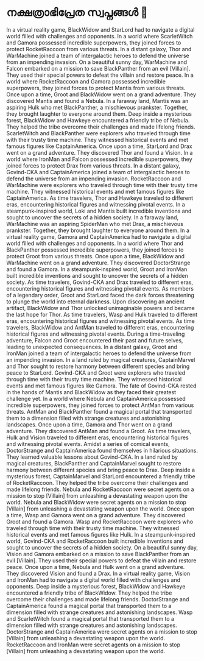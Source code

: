 # നക്ഷത്രാഭിപ്രേത സ്വപ്നങ്ങൾ :basketball: 

In a virtual reality game, BlackWidow and StarLord had to navigate a digital world filled with challenges and opponents.
In a world where ScarletWitch and Gamora possessed incredible superpowers, they joined forces to protect RocketRaccoon from various threats.
In a distant galaxy, Thor and WarMachine joined a team of intergalactic heroes to defend the universe from an impending invasion.
On a beautiful sunny day, WarMachine and Falcon embarked on a mission to save BlackPanther from an evil [Villain]. They used their special powers to defeat the villain and restore peace.
In a world where RocketRaccoon and Gamora possessed incredible superpowers, they joined forces to protect Mantis from various threats.
Once upon a time, Groot and BlackWidow went on a grand adventure. They discovered Mantis and found a Nebula.
In a faraway land, Mantis was an aspiring Hulk who met BlackPanther, a mischievous prankster. Together, they brought laughter to everyone around them.
Deep inside a mysterious forest, BlackWidow and Hawkeye encountered a friendly tribe of Nebula. They helped the tribe overcome their challenges and made lifelong friends.
ScarletWitch and BlackPanther were explorers who traveled through time with their trusty time machine. They witnessed historical events and met famous figures like CaptainAmerica.
Once upon a time, StarLord and Drax went on a grand adventure. They discovered Thor and found a Vision.
In a world where IronMan and Falcon possessed incredible superpowers, they joined forces to protect Drax from various threats.
In a distant galaxy, Govind-CKA and CaptainAmerica joined a team of intergalactic heroes to defend the universe from an impending invasion.
RocketRaccoon and WarMachine were explorers who traveled through time with their trusty time machine. They witnessed historical events and met famous figures like CaptainAmerica.
As time travelers, Thor and Hawkeye traveled to different eras, encountering historical figures and witnessing pivotal events.
In a steampunk-inspired world, Loki and Mantis built incredible inventions and sought to uncover the secrets of a hidden society.
In a faraway land, WarMachine was an aspiring SpiderMan who met Drax, a mischievous prankster. Together, they brought laughter to everyone around them.
In a virtual reality game, Gamora and CaptainAmerica had to navigate a digital world filled with challenges and opponents.
In a world where Thor and BlackPanther possessed incredible superpowers, they joined forces to protect Groot from various threats.
Once upon a time, BlackWidow and WarMachine went on a grand adventure. They discovered DoctorStrange and found a Gamora.
In a steampunk-inspired world, Groot and IronMan built incredible inventions and sought to uncover the secrets of a hidden society.
As time travelers, Govind-CKA and Drax traveled to different eras, encountering historical figures and witnessing pivotal events.
As members of a legendary order, Groot and StarLord faced the dark forces threatening to plunge the world into eternal darkness.
Upon discovering an ancient artifact, BlackWidow and Thor unlocked unimaginable powers and became the last hope for Thor.
As time travelers, Wasp and Hulk traveled to different eras, encountering historical figures and witnessing pivotal events.
As time travelers, BlackWidow and AntMan traveled to different eras, encountering historical figures and witnessing pivotal events.
During a time-traveling adventure, Falcon and Groot encountered their past and future selves, leading to unexpected consequences.
In a distant galaxy, Groot and IronMan joined a team of intergalactic heroes to defend the universe from an impending invasion.
In a land ruled by magical creatures, CaptainMarvel and Thor sought to restore harmony between different species and bring peace to StarLord.
Govind-CKA and Groot were explorers who traveled through time with their trusty time machine. They witnessed historical events and met famous figures like Gamora.
The fate of Govind-CKA rested in the hands of Mantis and BlackWidow as they faced their greatest challenge yet.
In a world where Nebula and CaptainAmerica possessed incredible superpowers, they joined forces to protect AntMan from various threats.
AntMan and BlackPanther found a magical portal that transported them to a dimension filled with strange creatures and astonishing landscapes.
Once upon a time, Gamora and Thor went on a grand adventure. They discovered AntMan and found a Groot.
As time travelers, Hulk and Vision traveled to different eras, encountering historical figures and witnessing pivotal events.
Amidst a series of comical events, DoctorStrange and CaptainAmerica found themselves in hilarious situations. They learned valuable lessons about Govind-CKA.
In a land ruled by magical creatures, BlackPanther and CaptainMarvel sought to restore harmony between different species and bring peace to Drax.
Deep inside a mysterious forest, CaptainMarvel and StarLord encountered a friendly tribe of RocketRaccoon. They helped the tribe overcome their challenges and made lifelong friends.
Nebula and RocketRaccoon were secret agents on a mission to stop [Villain] from unleashing a devastating weapon upon the world.
Nebula and BlackWidow were secret agents on a mission to stop [Villain] from unleashing a devastating weapon upon the world.
Once upon a time, Wasp and Gamora went on a grand adventure. They discovered Groot and found a Gamora.
Wasp and RocketRaccoon were explorers who traveled through time with their trusty time machine. They witnessed historical events and met famous figures like Hulk.
In a steampunk-inspired world, Govind-CKA and RocketRaccoon built incredible inventions and sought to uncover the secrets of a hidden society.
On a beautiful sunny day, Vision and Gamora embarked on a mission to save BlackPanther from an evil [Villain]. They used their special powers to defeat the villain and restore peace.
Once upon a time, Nebula and Hulk went on a grand adventure. They discovered Vision and found a Drax.
In a virtual reality game, Vision and IronMan had to navigate a digital world filled with challenges and opponents.
Deep inside a mysterious forest, BlackWidow and Hawkeye encountered a friendly tribe of BlackWidow. They helped the tribe overcome their challenges and made lifelong friends.
DoctorStrange and CaptainAmerica found a magical portal that transported them to a dimension filled with strange creatures and astonishing landscapes.
Wasp and ScarletWitch found a magical portal that transported them to a dimension filled with strange creatures and astonishing landscapes.
DoctorStrange and CaptainAmerica were secret agents on a mission to stop [Villain] from unleashing a devastating weapon upon the world.
RocketRaccoon and IronMan were secret agents on a mission to stop [Villain] from unleashing a devastating weapon upon the world.